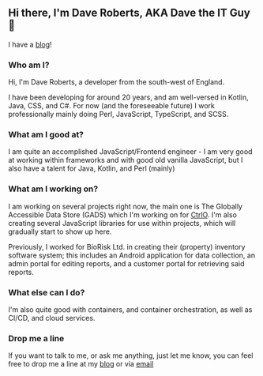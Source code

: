## Hi there, I'm Dave Roberts, AKA Dave the IT Guy 👋

I have a [blog](http://davetheitguy.blog)!

### Who am I?

Hi, I'm Dave Roberts, a developer from the south-west of England.

I have been developing for around 20 years, and am well-versed in Kotlin, Java, CSS, and C#. For now (and the foreseeable future) I work professionally mainly doing Perl, JavaScript, TypeScript, and SCSS.

### What am I good at?

I am quite an accomplished JavaScript/Frontend engineer - I am very good at working within frameworks and with good old vanilla JavaScript, but I also have a talent for Java, Kotlin, and Perl (mainly)

### What am I working on?

I am working on several projects right now, the main one is The Globally Accessible Data Store (GADS) which I'm working on for [CtrlO](HTTP://www.ctrlo.com). I'm also creating several JavaScript libraries for use within projects, which will gradually start to show up here.

Previously, I worked for BioRisk Ltd. in creating their (property) inventory software system; this includes an Android application for data collection, an admin portal for editing reports, and a customer portal for retrieving said reports.

### What else can I do?

I'm also quite good with containers, and container orchestration, as well as CI/CD, and cloud services.

### Drop me a line

If you want to talk to me, or ask me anything, just let me know, you can feel free to drop me a line at my [blog](https://davetheitguy.blog) or via [email](mailto:dave@davetheitguy.blog)
